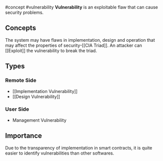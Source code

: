 #concept #vulnerability 
**Vulnerability** is an exploitable flaw that can cause security problems.
## Concepts
The system may have flaws in implementation, design and operation that may affect the properties of security-[[CIA Triad]]. An attacker can [[Exploit]] the vulnerability to break the triad.
## Types
### Remote Side
- [[Implementation Vulnerability]] 
- [[Design Vulnerability]]
### User Side
- Management Vulnerability
## Importance
Due to the transparency of implementation in smart contracts, it is quite easier to identify vulnerabilities than other softwares.
